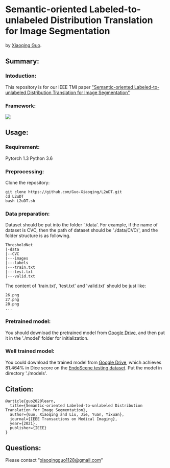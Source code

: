 # Semantic-oriented Labeled-to-unlabeled Distribution Translation for Image Segmentation

by [Xiaoqing Guo](https://guo-xiaoqing.github.io/).

## Summary:

### Intoduction:
This repository is for our IEEE TMI paper ["Semantic-oriented Labeled-to-unlabeled Distribution Translation for Image Segmentation"](https://)

### Framework:
![](https://github.com/Guo-Xiaoqing/ThresholdNet/raw/master/Figs/network.png)

## Usage:
### Requirement:
Pytorch 1.3
Python 3.6

### Preprocessing:
Clone the repository:
```
git clone https://github.com/Guo-Xiaoqing/L2uDT.git
cd L2uDT 
bash L2uDT.sh
```

### Data preparation:
Dataset should be put into the folder './data'. For example, if the name of dataset is CVC, then the path of dataset should be './data/CVC/', and the folder structure is as following.
```
ThresholdNet
|-data
|--CVC
|---images
|---labels
|---train.txt
|---test.txt
|---valid.txt
```
The content of 'train.txt', 'test.txt' and 'valid.txt' should be just like:
```
26.png
27.png
28.png
...
```

### Pretrained model:
You should download the pretrained model from [Google Drive](https://drive.google.com/file/d/1yeZxwV6dYHQJmj2i5x9PnB6u-rqvlkCj/view?usp=sharing), and then put it in the './model' folder for initialization. 

### Well trained model:
You could download the trained model from [Google Drive](https://drive.google.com/file), which achieves 81.464% in Dice score on the [EndoScene testing dataset](https://www.hindawi.com/journals/jhe/2017/4037190/). Put the model in directory './models'.

## Citation:
```
@article{guo2020learn,
  title={Semantic-oriented Labeled-to-unlabeled Distribution Translation for Image Segmentation},
  author={Guo, Xiaoqing and Liu, Jie, Yuan, Yixuan},
  journal={IEEE Transactions on Medical Imaging},
  year={2021},
  publisher={IEEE}
}
```

## Questions:
Please contact "xiaoqingguo1128@gmail.com" 
